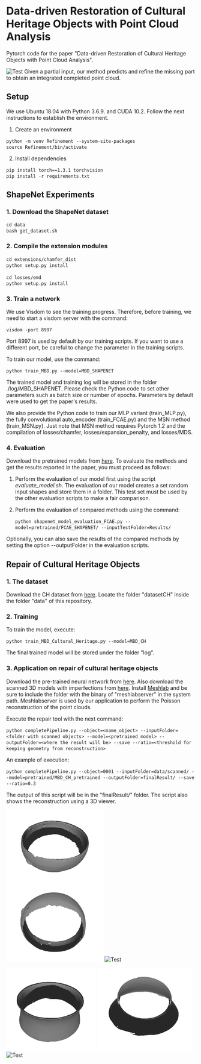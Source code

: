 # Data-driven Restoration of Cultural Heritage Objects with Point Cloud Analysis
Pytorch code for the paper "Data-driven Restoration of Cultural Heritage Objects with Point Cloud Analysis".

<img src="figs/main.gif" alt="Test"
	height="300" />
Given a partial input, our method predicts and refine the missing part to obtain an integrated completed point cloud.

## Setup
We use Ubuntu 18.04 with Python 3.6.9. and CUDA 10.2. Follow the next instructions to establish the environment.

1. Create an environment
~~~
python -m venv Refinement --system-site-packages
source Refinement/bin/activate
~~~

2. Install dependencies
~~~
pip install torch==1.3.1 torchvision
pip install -r requirements.txt
~~~

## ShapeNet Experiments
### 1. Download the ShapeNet dataset
~~~
cd data
bash get_dataset.sh
~~~

### 2. Compile the extension modules
~~~
cd extensions/chamfer_dist
python setup.py install

cd losses/emd
python setup.py install
~~~

### 3. Train a network
We use Visdom to see the training progress. Therefore, before training, we need to start a visdom server with the command:

~~~
visdom -port 8997
~~~

Port 8997 is used by default by our training scripts. If you want to use a different port, be careful to change the parameter in the training scripts.

To train our model, use the command:
~~~
python train_MBD.py --model=MBD_SHAPENET
~~~

The trained model and training log will be stored in the folder ./log/MBD_SHAPENET. Please check the Python code to set other parameters such as batch size or number of epochs. Parameters by default were used to get the paper's results.

We also provide the Python code to train our MLP variant (train_MLP.py), the fully convolutional auto_encoder (train_FCAE.py) and the MSN method (train_MSN.py). Just note that MSN method requires Pytorch 1.2 and the compilation of losses/chamfer, losses/expansion_penalty, and losses/MDS.

### 4. Evaluation
Download the pretrained models from [here](https://drive.google.com/drive/folders/14i51epgfmftfBY4R569XZl6Ia9GLWJA_?usp=sharing). To evaluate the methods and get the results reported in the paper, you must proceed as follows:

1. Perform the evaluation of our model first using the script *evaluate_model.sh*. The evaluation of our model creates a set random input shapes and store them in a folder. This test set must be used by the other evaluation scripts to make a fair comparison. 

2. Perform the evaluation of compared methods using the command:
    ~~~
    python shapenet_model_evaluation_FCAE.py --model=pretrained/FCAE_SHAPENET/ --inputTestFolder=Results/
    ~~~

Optionally, you can also save the results of the compared methods by setting the option --outputFolder in the evaluation scripts.

## Repair of Cultural Heritage Objects
### 1. The dataset
Download the CH dataset from [here](https://drive.google.com/file/d/1PEqrrz_FAKFEFb8GT6HNcjpGvi7JsOdq/view?usp=sharing). Locate the folder "datasetCH" inside the folder "data" of this repository.

### 2. Training
To train the model, execute:

~~~
python train_MBD_Cultural_Heritage.py --model=MBD_CH
~~~

The final trained model will be stored under the folder "log".

### 3. Application on repair of cultural heritage objects

Download the pre-trained neural network from [here](https://drive.google.com/file/d/1-Pbl3RUprMbaEbpQxvRWjxtV4wJobo0b/view?usp=sharing). Also download the scanned 3D models with imperfections from [here](https://drive.google.com/file/d/1VQI0pLsznhn62QL_aZxJqlBRnu33h0o6/view?usp=sharing). Install [Meshlab](https://www.meshlab.net/) and be sure to include the folder with the binary of "meshlabserver" in the system path. Meshlabserver is used by our application to perform the Poisson reconstruction of the point clouds.

Execute the repair tool with the next command:

~~~
python completePipeline.py --object=<name_object> --inputFolder=<folder with scanned objects> --model=<pretrained model> --outputFolder=<where the result will be> --save --ratio=<threshold for keeping geometry from reconstruction>
~~~

An example of execution:

~~~
python completePipeline.py --object=0001 --inputFolder=data/scanned/ --model=pretrained/MBD_CH_pretrained --outputFolder=finalResult/ --save --ratio=0.3
~~~

The output of this script will be in the "finalResult/" folder. The script also shows the reconstruction using a 3D viewer. 

<img src="figs/test1.png" alt="Test"
	height="200" />
<img src="figs/test2.png" alt="Test"
	height="200" />
<img src="figs/test.gif" alt="Test"
	height="200" />


<img src="figs/test36_1.png" alt="Test"
	height="220" />
<img src="figs/test36_2.png" alt="Test"
	height="220" />
<img src="figs/test36.gif" alt="Test"
	height="220" />
